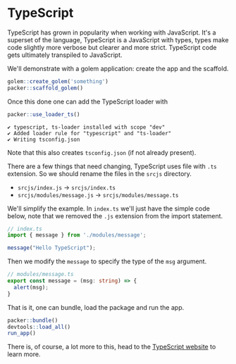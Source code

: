 # TypeScript

TypeScript has grown in popularity when working with JavaScript.
It's a superset of the language, TypeScript is a JavaScript with
types, types make code slightly more verbose but clearer and
more strict. TypeScript code gets ultimately transpiled to
JavaScript.

We'll demonstrate with a golem application: create the app 
and the scaffold.

```r
golem::create_golem('something')
packer::scaffold_golem()
```

Once this done one can add the TypeScript loader with

```r
packer::use_loader_ts()
```

```
✔ typescript, ts-loader installed with scope "dev"
✔ Added loader rule for "typescript" and "ts-loader"
✔ Writing tsconfig.json
```

Note that this also creates `tsconfig.json` (if not already
present).

There are a few things that need changing, TypeScript uses
file with `.ts` extension. So we should rename the files
in the `srcjs` directory.

- `srcjs/index.js` -> `srcjs/index.ts`
- `srcjs/modules/message.js` -> `srcjs/modules/message.ts`

We'll simplify the example. In `index.ts` we'll just have
the simple code below, note that we removed the `.js`
extension from the import statement.

```ts {highlight: [2]}
// index.ts
import { message } from './modules/message';

message("Hello TypeScript");
```

Then we modify the `message` to specify the type of the
`msg` argument.

```ts {highlight: [2]}
// modules/message.ts
export const message = (msg: string) => {
  alert(msg);
}
```

That is it, one can bundle, load the package and run the app.

```r
packer::bundle()
devtools::load_all()
run_app()
```

There is, of course, a lot more to this, head to the 
[TypeScript website](https://www.typescriptlang.org/)
to learn more.

